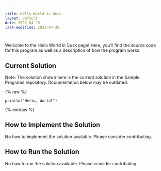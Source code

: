 ```yaml
---

title: Hello World in Dusk
layout: default
date: 2022-04-28
last-modified: 2022-04-29

---
```


Welcome to the Hello World in Dusk page! Here, you'll find the source code for this program as well as a description of how the program works.

## Current Solution

Note: The solution shown here is the current solution in the Sample Programs repository. Documentation below may be outdated.

{% raw %}

```Dusk
println("Hello, World!")

```

{% endraw %}

## How to Implement the Solution

No how to implement the solution available. Please consider contributing.

## How to Run the Solution

No how to run the solution available. Please consider contributing.